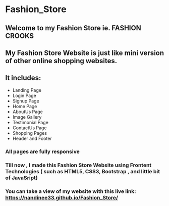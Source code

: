 # Fashion_Store
 
 ## Welcome to my Fashion Store ie. FASHION CROOKS 
 
 ## My Fashion Store Website is just like mini version of other online shopping websites.
 ## It includes:
 - Landing Page
 - Login Page
 - Signup Page
 - Home Page
 - AboutUs Page
 - Image Gallery
 - Testimonial Page
 - ContactUs Page
 - Shopping Pages
 - Header and Footer
 ### All pages are fully responsive
 
 ### Till now , I made this Fashion Store Website using Frontent Technologies ( such as HTML5, CSS3, Bootstrap , and little bit of JavaSript)
 
 ### You can take a view of my website with this live link:  https://nandinee33.github.io/Fashion_Store/
